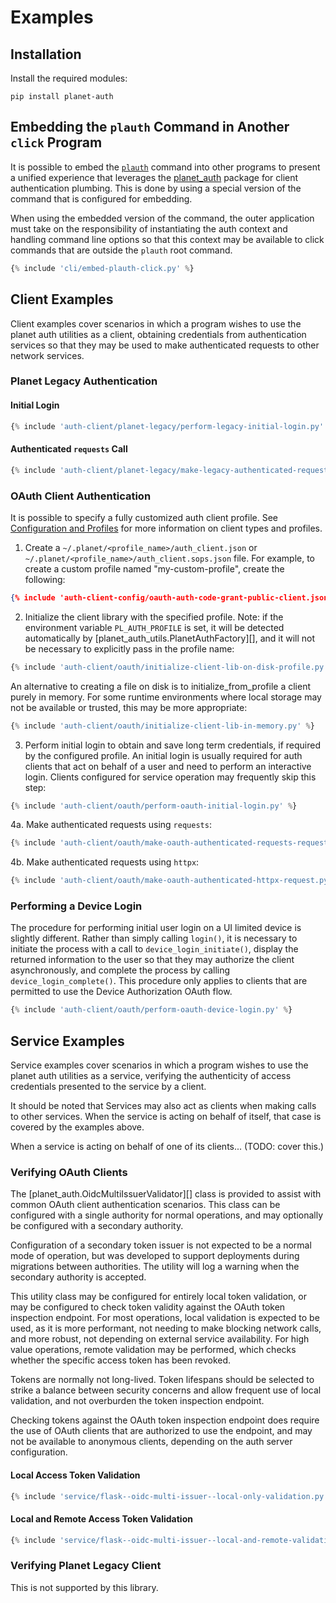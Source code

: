 # Examples

## Installation
Install the required modules:
```shell
pip install planet-auth
```

## Embedding the `plauth` Command in Another `click` Program
It is possible to embed the [`plauth`](/cli-plauth) command into other programs to
present a unified experience that leverages the [planet_auth](/api)
package for client authentication plumbing.  This is done by using
a special version of the command that is configured for embedding.

When using the embedded version of the command, the outer application
must take on the responsibility of instantiating the auth context and
handling command line options so that this context may be available
to click commands that are outside the `plauth` root command.

```python linenums="1"
{% include 'cli/embed-plauth-click.py' %}
```

## Client Examples
Client examples cover scenarios in which a program wishes to use
the planet auth utilities as a client, obtaining credentials
from authentication services so that they may be used to
make authenticated requests to other network services.


### Planet Legacy Authentication

#### Initial Login
```python linenums="1"
{% include 'auth-client/planet-legacy/perform-legacy-initial-login.py' %}
```

#### Authenticated `requests` Call
```python linenums="1"
{% include 'auth-client/planet-legacy/make-legacy-authenticated-requests-request.py' %}
```

### OAuth Client Authentication
It is possible to specify a fully customized auth client profile.
See [Configuration and Profiles](/configuration) for more information 
on client types and profiles.

1. Create a `~/.planet/<profile_name>/auth_client.json` or `~/.planet/<profile_name>/auth_client.sops.json` file.
For example, to create a custom profile named "my-custom-profile", create the following:
```json linenums="1" title="~/.planet/my-custom-profile/auth_client.json"
{% include 'auth-client-config/oauth-auth-code-grant-public-client.json' %}
```
2. Initialize the client library with the specified profile.  Note: if the environment variable
`PL_AUTH_PROFILE` is set, it will be detected automatically by [planet_auth_utils.PlanetAuthFactory][],
and it will not be necessary to explicitly pass in the profile name:
```python linenums="1"
{% include 'auth-client/oauth/initialize-client-lib-on-disk-profile.py' %}
```
An alternative to creating a file on disk is to initialize_from_profile a client
purely in memory.  For some runtime environments where local storage may
not be available or trusted, this may be more appropriate:
```python linenums="1"
{% include 'auth-client/oauth/initialize-client-lib-in-memory.py' %}
```
3. Perform initial login to obtain and save long term credentials, if required
by the configured profile.  An initial login is usually required for auth
clients that act on behalf of a user and need to perform an interactive login.
Clients configured for service operation may frequently skip this step:
```python linenums="1"
{% include 'auth-client/oauth/perform-oauth-initial-login.py' %}
```
4a. Make authenticated requests using `requests`:
```python linenums="1"
{% include 'auth-client/oauth/make-oauth-authenticated-requests-request.py' %}
```

4b. Make authenticated requests using `httpx`:
```python linenums="1"
{% include 'auth-client/oauth/make-oauth-authenticated-httpx-request.py' %}
```

### Performing a Device Login
The procedure for performing initial user login on a UI limited device
is slightly different.  Rather than simply calling `login()`, it is necessary
to initiate the process with a call to `device_login_initiate()`, display the
returned information to the user so that they may authorize the client
asynchronously, and complete the process by calling `device_login_complete()`.
This procedure only applies to clients that are permitted to use the
Device Authorization OAuth flow.

```python linenums="1"
{% include 'auth-client/oauth/perform-oauth-device-login.py' %}
```

## Service Examples
Service examples cover scenarios in which a program wishes to use
the planet auth utilities as a service, verifying the authenticity
of access credentials presented to the service by a client.

It should be noted that Services may also act as clients when making
calls to other services.  When the service is acting on behalf
of itself, that case is covered by the examples above.

When a service is acting on behalf of one of its clients... 
(TODO: cover this.)

### Verifying OAuth Clients
The [planet_auth.OidcMultiIssuerValidator][] class is provided to assist with
common OAuth client authentication scenarios.  This class can be configured
with a single authority for normal operations, and may optionally be configured
with a secondary authority.

Configuration of a secondary token issuer is not expected to be a normal
mode of operation, but was developed to support deployments during migrations
between authorities. The utility will log a warning when the secondary authority
is accepted.

This utility class may be configured for entirely local token validation,
or may be configured to check token validity against the OAuth token inspection
endpoint.  For most operations, local validation is expected to be used, as
it is more performant, not needing to make blocking network calls, and more
robust, not depending on external service availability.  For high value operations,
remote validation may be performed, which checks whether the specific access
token has been revoked.

Tokens are normally not long-lived. Token lifespans should be selected to
strike a balance between security concerns and allow frequent use of local
validation, and not overburden the token inspection endpoint.

Checking tokens against the OAuth token inspection endpoint does require the
use of OAuth clients that are authorized to use the endpoint, and may not
be available to anonymous clients, depending on the auth server configuration.

#### Local Access Token Validation
```python linenums="1" title="Basic usage of OidcMultiIssuerValidator. Validate access tokens locally."
{% include 'service/flask--oidc-multi-issuer--local-only-validation.py' %}
```

#### Local and Remote Access Token Validation
```python linenums="1" title="Advanced usage of OidcMultiIssuerValidator. Validate access tokens against OAuth inspection endpoints using custom auth clients."
{% include 'service/flask--oidc-multi-issuer--local-and-remote-validation.py' %}
```

### Verifying Planet Legacy Client
This is not supported by this library.
